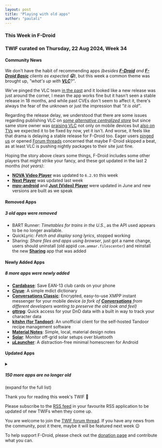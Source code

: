 ```yaml
---
layout: post
title: "Playing with old apps"
author: "paulali"
---
```


### This Week in F-Droid

### TWIF curated on Thursday, 22 Aug 2024, Week 34

#### Community News
We don't have the habit of recommending apps _(besides **[F-Droid](https://f-droid.org/packages/org.fdroid.fdroid/)** and **[F-Droid Basic](https://f-droid.org/packages/org.fdroid.basic/)** clients as expected **😛**)_, but this week a common theme was brought up, _"what's up with **[VLC](https://f-droid.org/packages/org.videolan.vlc/)**?"_.

We've pinged the VLC team [in the past](https://floss.social/@videolan/112547561508852477) and it looked like a new release was just around the corner, I mean the app works fine but it hasn't seen a stable release in 18 months, and while past CVEs don't seem to affect it, there's always the fear of the unknown or just the impression that _"it is old"_.

Regarding the release delay, we understood that there are some issues regarding publishing VLC on _[some alternative centralized store](https://dev.to/npomepuy/vlc-for-android-updates-on-the-play-store-179j)_ but since same store owner was [praising VLC](https://developer.android.com/stories/apps/vlc) not only on mobile devices but [also on TVs](https://developer.android.com/stories/apps/vlc-android-tv) we expected it to be fixed by now, yet it isn't. And worse, it feels like that drama is delaying a stable release for F-Droid too. Eager users [pinged us](https://social.jesuislibre.net/@tuxicoman/112979770066618324) or opened [Forum threads](https://forum.f-droid.org/t/vlc-how-is-it-versioned/27099) concerned that maybe F-Droid skipped a beat, as at least VLC is pushing nightly packages to their site just fine.

Hoping the story above clears some things, F-Droid includes some other players that might strike your fancy, and these got updated in the last 2 months _(not years)_:
* **[NOVA Video Player](https://f-droid.org/packages/org.courville.nova)** was updated to `6.2.93` this week
* **[Next Player](https://f-droid.org/packages/dev.anilbeesetti.nextplayer/)** was updated last week
* **[mpv-android](https://f-droid.org/packages/is.xyz.mpv/)** and **[Just (Video) Player](https://f-droid.org/packages/com.brouken.player/)** were updated in June and new versions are built as we speak


#### Removed Apps
##### 3 old apps were removed
* BART Runner: _Timetables for trains in the U\.S\._, as the API used appears to be no longer available.
* QuickLyric: _Fetch and display song lyrics_, stopped working
* Sharing: _Share files and apps using browser_, just got a name change, users should uninstall (old appid `com.ammar.filescenter`) and reinstall the new **[Sharing](https://f-droid.org/packages/com.ammar.sharing)** app that was added

#### Newly Added Apps
##### 8 more apps were newly added
* **[Cardabase](https://f-droid.org/packages/com.georgeyt9769.cardabase)**: Save EAN\-13 club cards on your phone
* **[Ciyue](https://f-droid.org/packages/org.eu.mumulhl.ciyue)**: A simple mdict dictionary
* **[Conversations Classic](https://f-droid.org/packages/eu.siacs.conversations.classic)**: Encrypted, easy\-to\-use XMPP instant messenger for your mobile device _(a fork of **[Conversations](https://f-droid.org/packages/eu.siacs.conversations)** from different developers wanting to preserve the old look and feel)_
* **[gttrpg](https://f-droid.org/packages/com.feko.generictabletoprpg)**: Quick access for your DnD data with a built in way to track your character data
* **[kitshn \(for Tandoor\)](https://f-droid.org/packages/de.kitshn.android)**: An unofficial client for the self\-hosted Tandoor recipe management software
* **[Material Notes](https://f-droid.org/packages/com.maelchiotti.localmaterialnotes)**: Simple, local, material design notes
* **[Solar](https://f-droid.org/packages/com.codelv.solar)**: Monitor off-grid solar setups over bluetooth
* **[µLauncher](https://f-droid.org/packages/de.jrpie.android.launcher)**: A distraction\-free minimal homescreen for Android

#### Updated Apps
<details markdown=1>
<summary><h5>150 more apps are no longer old</h5> (expand for the full list)</summary>

* **[\[lWS\.QR\] lightweight Web Server QR code](https://f-droid.org/packages/net.basov.lws.qr.fdroid)** was updated to `05.00.00`
* **[Acode editor \- Android code editor](https://f-droid.org/packages/com.foxdebug.acode)** was updated to `1.10.4`
* **[Amethyst](https://f-droid.org/packages/com.vitorpamplona.amethyst)** was updated to `0.89.10`
* **[Anuto TD](https://f-droid.org/packages/ch.logixisland.anuto)** was updated to `0.12`
* **[Apollo](https://f-droid.org/packages/org.nuclearfog.apollo)** was updated to `1.5.13`
* **[Baby Books](https://f-droid.org/packages/com.serwylo.babybook)** was updated to `0.9.2`
* **[Ball2Box](https://f-droid.org/packages/com.simondalvai.ball2box)** was updated to `4.1.2`
* **[Battery Notification](https://f-droid.org/packages/com.ominous.batterynotification)** was updated to `1.4.6`
* **[Better Internet Tiles](https://f-droid.org/packages/be.casperverswijvelt.unifiedinternetqs)** was updated to `3.0.0-fdroid`
* **[Bide et Musique](https://f-droid.org/packages/fr.odrevet.bide_et_musique)** was updated to `4.1.0`
* **[Birday \- Birthday Manager](https://f-droid.org/packages/com.minar.birday)** was updated to `4.5.1`
* **[blichess](https://f-droid.org/packages/com.vovagorodok.blichess)** was updated to `8.0.0+ble1.0.2`
* **[Blood pressure monitor](https://f-droid.org/packages/com.derdilla.bloodPressureApp)** was updated to `1.7.3`
* **[Book's Story](https://f-droid.org/packages/ua.acclorite.book_story)** was updated to `1.1.1`
* **[Break\.Down\.Timer](https://f-droid.org/packages/de.jepfa.bdt)** was updated to `1.2.2`
* **[Brume Wallet](https://f-droid.org/packages/eth.brume.wallet)** was updated to `0.6.524`
* **[Cache Cleaner](https://f-droid.org/packages/com.github.bmx666.appcachecleaner)** was updated to `1.12.3`
* **[Capy Reader](https://f-droid.org/packages/com.capyreader.app)** was updated to `2024.08.1031`
* **[Celestia](https://f-droid.org/packages/space.celestia.mobilecelestia)** was updated to `1.7.5`
* **[Ceno Browser: Share the Web](https://f-droid.org/packages/ie.equalit.ceno)** was updated to `2.2.1`
* **[Chaldea](https://f-droid.org/packages/cc.narumi.chaldea.fdroid)** was updated to `2.5.12`
* **[Chess](https://f-droid.org/packages/jwtc.android.chess)** was updated to `9.5.0`
* **[Conversations](https://f-droid.org/packages/eu.siacs.conversations)** was updated to `2.16.6+free`
* **[Converter NOW: Unit Converter](https://f-droid.org/packages/com.ferrarid.converterpro)** was updated to `4.2.3`
* **[Cuppa \- Tea Timer](https://f-droid.org/packages/com.nathanatos.Cuppa)** was updated to `2.7.7`
* **[Cuscon](https://f-droid.org/packages/com.froxot.cuscon.foss)** was updated to `4.0.3.2`
* **[Dark Mode Live Wallpaper](https://f-droid.org/packages/com.github.cvzi.darkmodewallpaper)** was updated to `1.7.1`
* **[Dart Checker](https://f-droid.org/packages/com.DartChecker)** was updated to `0.7.9`
* **[Dash Wallet](https://f-droid.org/packages/hashengineering.darkcoin.wallet)** was updated to `10.2.0`
* **[Drinkable](https://f-droid.org/packages/com.moimob.drinkable)** was updated to `1.51.1`
* **[DuckDuckGo Privacy Browser](https://f-droid.org/packages/com.duckduckgo.mobile.android)** was updated to `5.210.2`
* **[Easy Notes](https://f-droid.org/packages/com.kin.easynotes)** was updated to `1.3.5`
* **[EinkBro](https://f-droid.org/packages/info.plateaukao.einkbro)** was updated to `11.13.0`
* **[Energize](https://f-droid.org/packages/com.flasskamp.energize)** was updated to `0.9.0`
* **[Ente Auth](https://f-droid.org/packages/io.ente.auth)** was updated to `3.1.2`
* **[Eternity](https://f-droid.org/packages/eu.toldi.infinityforlemmy)** was updated to `0.2.1`
* **[FairEmail](https://f-droid.org/packages/eu.faircode.email)** was updated to `1.2223`
* **[FitBook](https://f-droid.org/packages/com.presley.fit_book)** was updated to `1.0.81`
* **[Flexify](https://f-droid.org/packages/com.presley.flexify)** was updated to `1.1.85`
* **[floccus bookmark sync](https://f-droid.org/packages/org.handmadeideas.floccus)** was updated to `5.2.6`
* **[Flux News](https://f-droid.org/packages/de.circle_dev.flux_news)** was updated to `1.5.5`
* **[Forkgram](https://f-droid.org/packages/org.forkgram.messenger)** was updated to `10.9.8.0`
* **[FOSS Browser](https://f-droid.org/packages/de.baumann.browser)** was updated to `16`
* **[Fridgey](https://f-droid.org/packages/lying.fengfeng.foodrecords)** was updated to `1.8`
* **[Gallery for PhotoPrism](https://f-droid.org/packages/ua.com.radiokot.photoprism)** was updated to `1.29.0`
* **[GraphHopper Maps](https://f-droid.org/packages/com.graphhopper.maps)** was updated to `2.1.0`
* **[GreenStash: Track Your Savings](https://f-droid.org/packages/com.starry.greenstash)** was updated to `3.9.0`
* **[Hammer \[ALPHA\]](https://f-droid.org/packages/com.darkrockstudios.apps.hammer.android)** was updated to `1.7.2`
* **[huggingAssist](https://f-droid.org/packages/org.woheller69.hugassist)** was updated to `2.1`
* **[Immich](https://f-droid.org/packages/app.alextran.immich)** was updated to `1.112.1`
* **[Infomaniak Mail](https://f-droid.org/packages/com.infomaniak.mail)** was updated to `1.4.4`
* **[InnerTune](https://f-droid.org/packages/com.zionhuang.music)** was updated to `0.5.7`
* **[IPCalc Android](https://f-droid.org/packages/fr.jnda.android.ipcalc)** was updated to `2.2`
* **[Jellyfin for Android TV](https://f-droid.org/packages/org.jellyfin.androidtv)** was updated to `0.17.3`
* **[Joplin](https://f-droid.org/packages/net.cozic.joplin)** was updated to `3.1.2`
* **[jtx Board journals\|notes\|tasks](https://f-droid.org/packages/at.techbee.jtx)** was updated to `2.09.01.ose`
* **[Karbon](https://f-droid.org/packages/com.rk.xededitor)** was updated to `2.6.0`
* **[Karma Firewall](https://f-droid.org/packages/net.stargw.fok)** was updated to `66`
* **[KDE Connect](https://f-droid.org/packages/org.kde.kdeconnect_tp)** was updated to `1.32.0`
* **[Kepler\-App](https://f-droid.org/packages/de.keplerchemnitz.kepler_app)** was updated to `2.5.2`
* **[Key Mapper GUI Keyboard](https://f-droid.org/packages/io.github.sds100.keymapper.inputmethod.latin)** was updated to `1.4.5`
* **[Keyoxide](https://f-droid.org/packages/org.keyoxide.keyoxide)** was updated to `2.4.2`
* **[Kitsune](https://f-droid.org/packages/io.github.drumber.kitsune)** was updated to `2.0.1`
* **[Klick'r \- Smart AutoClicker](https://f-droid.org/packages/com.buzbuz.smartautoclicker)** was updated to `3.0.1`
* **[Klock](https://f-droid.org/packages/com.koshai_limited.klock)** was updated to `1.2.0`
* **[Kotatsu](https://f-droid.org/packages/org.koitharu.kotatsu)** was updated to `7.4.3`
* **[LibreTrack](https://f-droid.org/packages/org.proninyaroslav.libretrack)** was updated to `1.5.0`
* **[LMd \- Le Monde diplomatique DE](https://f-droid.org/packages/de.monde_diplomatique.android.app.free)** was updated to `2.2.0`
* **[Lyrion](https://f-droid.org/packages/com.craigd.lmsmaterial.app)** was updated to `0.6.3`
* **[MedTimer](https://f-droid.org/packages/com.futsch1.medtimer)** was updated to `1.9.3`
* **[Mercurygram](https://f-droid.org/packages/it.belloworld.mercurygram)** was updated to `10.14.5.0`
* **[Meshenger](https://f-droid.org/packages/d.d.meshenger)** was updated to `4.3.6`
* **[Migraine Log](https://f-droid.org/packages/org.zerodogg.migraineLog)** was updated to `0.11.3`
* **[Minetest](https://f-droid.org/packages/net.minetest.minetest)** was updated to `5.9.0`
* **[Minute Maze](https://f-droid.org/packages/net.ygingras.minutemaze)** was updated to `0.2.0`
* **[Money Manager Ex](https://f-droid.org/packages/com.money.manager.ex)** was updated to `2024.08.13`
* **[MoneyBuster](https://f-droid.org/packages/net.eneiluj.moneybuster)** was updated to `0.1.20`
* **[MonsterMusic](https://f-droid.org/packages/com.ztftrue.music)** was updated to `0.1.25`
* **[Nekome](https://f-droid.org/packages/com.chesire.nekome)** was updated to `2.2.3`
* **[NeoStumbler](https://f-droid.org/packages/xyz.malkki.neostumbler.fdroid)** was updated to `1.3.1`
* **[neutriNote CE](https://f-droid.org/packages/com.appmindlab.nano)** was updated to `4.5.3c`
* **[Next Player](https://f-droid.org/packages/dev.anilbeesetti.nextplayer)** was updated to `0.12.0`
* **[Nextcloud Dev](https://f-droid.org/packages/com.nextcloud.android.beta)** was updated to `20240819`
* **[NFC Quick Settings](https://f-droid.org/packages/au.id.colby.nfcquicksettings)** was updated to `1.4.3`
* **[Notesnook \- Private notes app](https://f-droid.org/packages/com.streetwriters.notesnook)** was updated to `3.0.14`

* **[Nunti](https://f-droid.org/packages/com.nunti)** was updated to `v2.6.0`
* **[Open Sudoku](https://f-droid.org/packages/org.moire.opensudoku)** was updated to `4.0.6`
* **[openHAB](https://f-droid.org/packages/org.openhab.habdroid)** was updated to `3.16.1`
* **[openHAB Beta](https://f-droid.org/packages/org.openhab.habdroid.beta)** was updated to `3.15.10-beta`
* **[OpenVPN for Android](https://f-droid.org/packages/de.blinkt.openvpn)** was updated to `0.7.53`
* **[Organic Maps: Hike, Bike, Drive Offline](https://f-droid.org/packages/app.organicmaps)** was updated to `2024.08.16-5-FDroid`
* **[OsmAnd~](https://f-droid.org/packages/net.osmand.plus)** was updated to `4.8.6`
* **[Paperize \- A Wallpaper Changer](https://f-droid.org/packages/com.anthonyla.paperize)** was updated to `2.0.0`
* **[Petals](https://f-droid.org/packages/br.com.colman.petals)** was updated to `3.28.0-SNAPSHOT.0`
* **[PixelDroid](https://f-droid.org/packages/org.pixeldroid.app)** was updated to `1.0.beta34`
* **[Podcini\.R \- Podcast instrument](https://f-droid.org/packages/ac.mdiq.podcini.R)** was updated to `6.3.7`
* **[Power Ampache 2](https://f-droid.org/packages/luci.sixsixsix.powerampache2.fdroid)** was updated to `1.00-65-fdroid`
* **[Proton Pass: Password Manager](https://f-droid.org/packages/proton.android.pass.fdroid)** was updated to `1.24.4`
* **[Quicksy](https://f-droid.org/packages/im.quicksy.client)** was updated to `2.16.6+free`
* **[Quillpad](https://f-droid.org/packages/io.github.quillpad)** was updated to `1.4.18`
* **[Quran 16 Line \- Quran Revision Helper](https://f-droid.org/packages/com.wqar.quran_mem_helper)** was updated to `1.2.3`
* **[Remote Video Camera](https://f-droid.org/packages/org.avmedia.remotevideocam)** was updated to `3.3`
* **[Revengate](https://f-droid.org/packages/org.revengate.revengate)** was updated to `0.12.9`
* **[RiMusic](https://f-droid.org/packages/it.fast4x.rimusic)** was updated to `0.6.48`
* **[Robot36 \- SSTV Image Decoder](https://f-droid.org/packages/xdsopl.robot36)** was updated to `2.12`
* **[Rtl\-sdr driver](https://f-droid.org/packages/marto.rtl_tcp_andro)** was updated to `3.151`
* **[Rush](https://f-droid.org/packages/com.shub39.rush)** was updated to `1.9.0`
* **[Safe Space](https://f-droid.org/packages/org.privacymatters.safespace)** was updated to `2.0.5`
* **[Satunes](https://f-droid.org/packages/io.github.antoinepirlot.satunes)** was updated to `2.1.0`
* **[SCEE](https://f-droid.org/packages/de.westnordost.streetcomplete.expert)** was updated to `58.21`
* **[ScreenStream](https://f-droid.org/packages/info.dvkr.screenstream)** was updated to `4.1.10`
* **[SDAI FOSS](https://f-droid.org/packages/com.shifthackz.aisdv1.app.foss)** was updated to `0.6.3`
* **[Seal](https://f-droid.org/packages/com.junkfood.seal)** was updated to `1.13.0-(F-Droid)`
* **[SelfPrivacy](https://f-droid.org/packages/pro.kherel.selfprivacy)** was updated to `0.12.1`
* **[Session F\-Droid](https://f-droid.org/packages/network.loki.messenger.fdroid)** was updated to `1.19.1`
* **[Simple Crypto Widget](https://f-droid.org/packages/com.brentpanther.bitcoinwidget)** was updated to `8.5.7`
* **[SimpleX Chat](https://f-droid.org/packages/chat.simplex.app)** was updated to `6.0.1`
* **[SMASH — Smart Mobile App for Surveyor's Happiness](https://f-droid.org/packages/eu.hydrologis.smash)** was updated to `1.9.4`
* **[SnapSaver](https://f-droid.org/packages/lying.fengfeng.snapsaver)** was updated to `0.2.0`
* **[Snow](https://f-droid.org/packages/org.baitmooth.snow)** was updated to `1.3.8`
* **[SocksTun](https://f-droid.org/packages/hev.sockstun)** was updated to `2.5`
* **[SpamBlocker \(Call & SMS\)](https://f-droid.org/packages/spam.blocker)** was updated to `1.20`
* **[SpMp](https://f-droid.org/packages/com.toasterofbread.spmp)** was updated to `0.4.0`
* **[Spotube](https://f-droid.org/packages/oss.krtirtho.spotube)** was updated to `3.8.0`
* **[SSTV Encoder ](https://f-droid.org/packages/om.sstvencoder)** was updated to `2.11`
* **[Super Retro Mega Wars](https://f-droid.org/packages/com.serwylo.retrowars)** was updated to `0.32.5`
* **[Syncthing](https://f-droid.org/packages/com.nutomic.syncthingandroid)** was updated to `1.27.10`
* **[Syncthing\-Fork](https://f-droid.org/packages/com.github.catfriend1.syncthingandroid)** was updated to `1.27.9.0`
* **[Taler Wallet](https://f-droid.org/packages/net.taler.wallet.fdroid)** was updated to `0.12.1`
* **[taz](https://f-droid.org/packages/de.taz.android.app.free)** was updated to `1.9.2`
* **[Terminal Emulator](https://f-droid.org/packages/com.termoneplus)** was updated to `5.1.0/X`
* **[Threema Libre](https://f-droid.org/packages/ch.threema.app.libre)** was updated to `5.5l`
* **[Thumb\-Key](https://f-droid.org/packages/com.dessalines.thumbkey)** was updated to `3.4.1`
* **[TimeLapseCam](https://f-droid.org/packages/org.woheller69.TimeLapseCam)** was updated to `1.8`
* **[Track Work Time](https://f-droid.org/packages/org.zephyrsoft.trackworktime)** was updated to `1.1.25`
* **[TriPeaks](https://f-droid.org/packages/ogz.tripeaks)** was updated to `1.1.0`
* **[Träwelldroid](https://f-droid.org/packages/de.hbch.traewelling)** was updated to `2.13.1`
* **[Tuta Mail](https://f-droid.org/packages/de.tutao.tutanota)** was updated to `240.240816.0`
* **[Twire](https://f-droid.org/packages/com.perflyst.twire)** was updated to `2.11.0`
* **[Unciv](https://f-droid.org/packages/com.unciv.app)** was updated to `4.12.19`
* **[Valentin's PowerTools \#002 \- Passwords to remember](https://f-droid.org/packages/v4lpt.vpt.pwg)** was updated to `1.0.5`
* **[Valentin's PowerTools \#003 \- Gesture Drawing Pract](https://f-droid.org/packages/v4lpt.vpt.f003.gdp)** was updated to `1.0.5`
* **[Valentin's PowerTools \#005 \- Roll Some Dice ](https://f-droid.org/packages/v4lpt.vpt.f005.rsd)** was updated to `1.0.4`
* **[Valentin's PowerTools \#018 \- Volume Percent Calcul](https://f-droid.org/packages/v4lpt.vpt.i018.vpc)** was updated to `1.0.5`
* **[Valv](https://f-droid.org/packages/se.arctosoft.vault)** was updated to `1.10.0`
* **[Vespucci](https://f-droid.org/packages/de.blau.android)** was updated to `20.1.0.0`
* **[Vinyl Music Player](https://f-droid.org/packages/com.poupa.vinylmusicplayer)** was updated to `1.11.0`
* **[Voyager for Lemmy](https://f-droid.org/packages/app.vger.voyager)** was updated to `2.17.0`
* **[VRChat Android Assistant](https://f-droid.org/packages/cc.sovellus.vrcaa)** was updated to `2.0.0`
* **[WG Tunnel](https://f-droid.org/packages/com.zaneschepke.wireguardautotunnel)** was updated to `3.5.1`

</details>

Thank you for reading this week's TWIF 🙂

Please subscribe to the [RSS feed](https://f-droid.org/news/) in your favourite RSS application to be updated of new TWIFs when they come up.

You are welcome to join the [TWIF forum thread](https://forum.f-droid.org/t/new-twif-submission-thread/23546). If you have any news from the community, post it there, maybe it will be featured next week 😉

To help support F-Droid, please check out the [donation page](https://f-droid.org/donate/) and contribute what you can.
